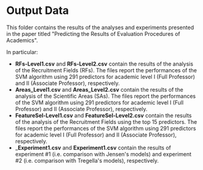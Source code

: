 # Output Data

This folder contains the results of the analyses and experiments presented in the paper titled "Predicting the Results of Evaluation Procedures of Academics".

In particular:
* __RFs-Level1.csv__ and __RFs-Level2.csv__ contain the results of the analysis of the Recruitment Fields (RFs). The files report the performances of the SVM algorithm using 291 predictors for academic level I (Full Professor) and II (Associate Professor), respectively. 
* __Areas_Level1.csv__ and __Areas_Level2.csv__ contain the results of the analysis of the Scientific Areas (SAs). The files report the performances of the SVM algorithm using 291 predictors for academic level I (Full Professor) and II (Associate Professor), respectively. 
* __FeatureSel-Level1.csv__ and __FeatureSel-Level2.csv__ contain the results of the analysis of the Recruitment Fields using the top 15 predictors. The files report the performances of the SVM algorithm using 291 predictors for academic level I (Full Professor) and II (Associate Professor), respectively.
* ___Experiment1.csv__ and __Experiment1.csv__ contain the results of experiment #1 (i.e. comparison with Jensen's models) and experiment #2 (i.e. comparison with Tregella's models), respectively.
